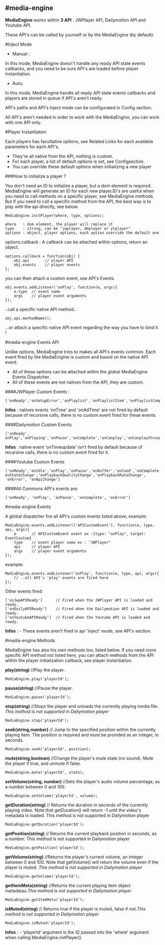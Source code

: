 #media-engine
-------------
**MediaEngine** works within **3 API** : JWPlayer API, Dailymotion API and Youtube API.

These API's can be called by yourself or by the MediaEngine (by default):

#Inject Mode 

* Manual : 

In this mode, MediaEngine doesn't handle any ready API state events callbacks, and you need to be sure API's are loaded before player instantiation.

* Auto: 

In this mode, MediaEngine handle all ready API state events callbacks and players are stored in queue if API's aren't ready.

API's paths and API's inject mode can be configurated in Config section.

All API's aren't needed in order to work with the MediaEngine, you can work with one API only.


#Player Instantiation

Each players has facultative options, see Related Links for each available parameters for each API's.
* They're all native from the API, nothing is custom.
* For each player, a list of default options is set, see Configsection.
* You can override these default options when initializing a new player

###How to initialize a player ?

You don't need an ID to initialize a player, but a dom element is required. MediaEngine will generate an ID for each new player.ID's are useful when you need to call methods on a specific player, see MediaEngine methods. But if you need to call a specific method from the API, the best way is to play with the api directly, see below.</p>

    MediaEngine.initPlayer(where, type, options);

    where   : dom element, the player will replace it
    type    : string, can be "jwplayer, dmplayer or ytplayer"
    options : object, player options, each option override the default one

options.callback : A callback can be attached within options, return an object.

    options.callback = function(obj) {
        obj.api       // player API
        obj.events    // player events
    };

you can then attach a custom event, see API's Events.

    obj.events.addListener('onPlay', function(e, args){
        e.type  // event name
        args    // player event arguments
    });
    
..call a specific native API method..

    obj.api.methodName();
    
...or attach a specific native API event regarding the way you have to bind it !


#media-engine Events API


Unlike options, MediaEngine tries to makes all API's events common. Each event fired by the MediaEnigine is custom and based on the native API event.

* All of these options can be attached within the global MediaEngine Events Dispatcher. 
* All of these events are not natives from the API, they are custom.

####JWPlayer Custom Events :

    ['onReady','onSetupError','onPlaylist','onPlaylistItem','onPlaylistComplete','onBufferChange','onPlay','onPause','onBuffer','onIdle','onComplete','onError','onSeek','onMute','onVolume','onFullscreen','onResize','onQualityLevels','onQualityChange','onCaptionsList','onCaptionsChange','onControls','onDisplayClick','onAdClick','onAdCompanions','onAdComplete','onAdError','onAdImpression','onAdSkipped','onBeforePlay','onBeforeComplete','onMeta']
    
**Infos** : natives events 'onTime' and 'onAdTime' are not fired by default because of recursive calls, there is no custom event fired for these events.

####Dailymotion Custom Events

    ['onReady', onPlay','onPlaying','onPause','onComplete','onCanplay','onCanplaythrough','onProgress','onSeeking','onSeek','onVolume','onDurationchange','onFullscreenchange','onError']

**Infos** : native event 'onTimeupdate' isn't fired by default because of recursive calls, there is no custom event fired for it.

####Youtube Custom Events

    ['onReady','onIdle','onPlay','onPause','onBuffer','onCued','onComplete', onStateChange','onPlaybackQualityChange','onPlaybackRateChange', 'onError', 'onApiChange']

####All Commons API's events are:

    ['onReady', 'onPlay', 'onPause', 'onComplete', 'onError']

#media-engine Events	

A global dispatcher fire all API's custom events listed above, example:

    MediaEngine.events.addListener(['APICustomEvent'], function(e, type, api, args){
        e       // APICustomEvent event ex :{type: "onPlay", target: EventCustom} 
        type    // event player name ex : "JWPlayer"
        api     // player API
        args    // player event arguments
    });
    
example:

    MediaEngine.events.addListener('onPlay', function(e, type, api, args){
        // ..all API's 'play' events are fired here
    });
Other events fired:

    ['onJwpAPIReady']      // Fired when the JWPlayer API is loaded and ready.
    ['onDailyAPIReady']    // Fired when the Dailymotion API is loaded and ready.
    ['onYoutubeAPIReady']  // Fired when the Youtube API is loaded and ready.
**Infos** : - These events aren't fired in api 'inject' mode, see API's section.

#media-engine Methods	

MediaEngine has also his own methods too, listed below.
If you need more specific API method not listed here, you can attach methods from the API within the player initialization callback, see player instantiation.

**play(string)**    //Play the player.

    MediaEngine.play('playerId');

**pause(string)**   //Pause the player.

    MediaEngine.pause('playerId');

**stop(string)** //Stops the player and unloads the currently playing media file. *This method is not supported in Dailymotion player*

    MediaEngine.stop('playerId');

**seek(string,number)** // Jump to the specified position within the currently playing item. The position is required and must be provided as an integer, in seconds.

    MediaEngine.seek('playerId', position);

**mute(string,boolean)** //Change the player's mute state (no sound). Mute the player if true, and unmute if false.

    MediaEngine.mute('playerId', state);

**setVolume(string, number)** //Sets the player's audio volume percentage, as a number between 0 and 100.

    MediaEngine.setVolume('playerId', volume);

**getDuration(string)** // Returns the duration in seconds of the currently playing video. Note that getDuration() will return -1 until the video's metadata is loaded.
This method is not supported in Dailymotion player

    MediaEngine.getDuration('playerId');

**getPosition(string)** // Returns the current playback position in seconds, as a number.
This method is not supported in Dailymotion player

    MediaEngine.getPosition('playerId');

**getVolume(string)** //Returns the player's current volume, an integer between 0 and 100. Note that getVolume() will return the volume even if the player is muted. *This method is not supported in Dailymotion player*

    MediaEngine.getVolume('playerId');

**getItemMeta(string)** //Returns the current playing item object metadatas.*This method is not supported in Dailymotion player*

    MediaEngine.getItemMeta('playerId');

**isMuted(string)** // Returns true if the player is muted, false if not.*This method is not supported in Dailymotion player*

    MediaEngine.isMuted('playerId');

**Infos** : - 'playerId' argument is the ID passed into the 'where' argument when calling MediaEngine.initPlayer().